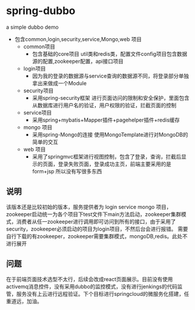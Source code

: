 # spring-dubbo
 a simple dubbo demo
 - 包含common,login,security,service,Mongo,web 项目
    - common项目
        - 包含基础的core项目 util类和redis类，配置文件config项目包含数据源的配置,zookeeper配置，api接口项目
    - login项目
        - 因为我的登录的数据源与service查询的数据源不同，将登录部分单独拿出来做成一个Module
    - security项目
        - 采用spring-security框架 进行页面访问的限制和安全保护，里面包含从数据库进行用户名的验证，用户权限的验证，拦截页面的控制
    - service项目
        - 采用spring+mybatis+Mapper插件+pagehelper插件+redis缓存
    - mongo 项目
        - 采用spring-Mongo的连接 使用MongoTemplate进行对MongoDB的简单的交互
    - web 项目
        - 采用了springmvc框架进行视图控制，包含了登录，查询，拦截后显示的页面，登录失败页面，登录成功主页，前端主要采用的是form+jsp 所以没有写很多东西
         
 说明 
 ---
  该版本还是比较初始的版本，服务提供者为 login service mongo 项目，zookeeper启动统一为各个项目下test文件下main方法启动，zookeeper集群模式，消费者从任一zookeeper进行调用即可访问到所有的接口，由于采用了security，zookeeper必须启动的项目为login项目，不然后台会进行报错。
  需要自行下载的有zookeeper，zookeeper需要集群模式，mongoDB,redis。此处不进行展开
  
 问题
 ---
  在于前端页面技术选型不太行，后续会改成react页面展示。目前没有使用activemq消息控件，没有采用dubbo的监控模式，没有进行jenkings的代码监管，服务没有上云进行远程验证。下个目标进行springcloud的微服务化搭建，任重道远，加油。
